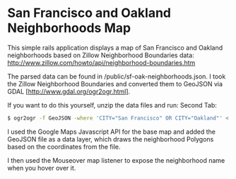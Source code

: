 # San Francisco and Oakland Neighborhoods Map

This simple rails application displays a map of San Francisco and Oakland neighborhoods based on Zillow Neighborhood Boundaries data: http://www.zillow.com/howto/api/neighborhood-boundaries.htm

The parsed data can be found in /public/sf-oak-neighborhoods.json. I took the Zillow Neighborhood Boundaries and converted them to GeoJSON via GDAL [http://www.gdal.org/ogr2ogr.html].

If you want to do this yourself, unzip the data files and run:
Second Tab:
```sh
$ ogr2ogr -f GeoJSON -where 'CITY="San Francisco" OR CITY="Oakland"' < your_filename.json > < source_filename.shp >
```

I used the Google Maps Javascript API for the base map and added the GeoJSON file as a data layer, which draws the neighborhood Polygons based on the coordinates from the file.

I then used the Mouseover map listener to expose the neighborhood name when you hover over it.